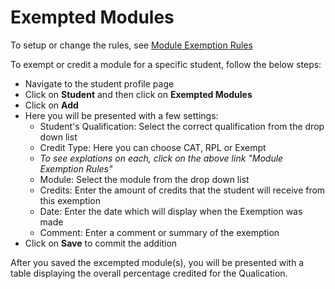 # **Exempted Modules**

To setup or change the rules, see [Module Exemption Rules](http://help.studentmanager.co.za/en/latest/More/Settings/ModuleExemptionRules/)

To exempt or credit a module for a specific student, follow the below steps:

  - Navigate to the student profile page
  - Click on **Student** and then click on **Exempted Modules**
  - Click on **Add**
  - Here you will be presented with a few settings:
    - Student's Qualification:  Select the correct qualification from the drop down list
    - Credit Type:  Here you can choose CAT, RPL or Exempt
    - _To see explations on each, click on the above link "Module Exemption Rules"_
    - Module:  Select the module from the drop down list
    - Credits:  Enter the amount of credits that the student will receive from this exemption
    - Date:  Enter the date which will display when the Exemption was made
    - Comment:  Enter a comment or summary of the exemption
  - Click on **Save** to commit the addition

After you saved the excempted module(s), you will be presented with a table displaying the overall percentage credited for the Qualication. 
